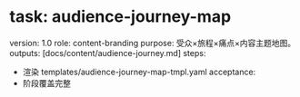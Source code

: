 # task: audience-journey-map

version: 1.0
role: content-branding
purpose: 受众×旅程×痛点×内容主题地图。
outputs: [docs/content/audience-journey.md]
steps:

- 渲染 templates/audience-journey-map-tmpl.yaml
  acceptance:
- 阶段覆盖完整
